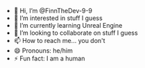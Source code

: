 - 👋 Hi, I’m @FinnTheDev-9-9
- 👀 I’m interested in stuff I guess
- 🌱 I’m currently learning Unreal Engine
- 💞️ I’m looking to collaborate on stuff I guess
- 📫 How to reach me... you don't
- 😄 Pronouns: he/him
- ⚡ Fun fact: I am a human

<!---
FinnTheDev-9-9/FinnTheDev-9-9 is a ✨ special ✨ repository because its `README.md` (this file) appears on your GitHub profile.
You can click the Preview link to take a look at your changes.
--->
